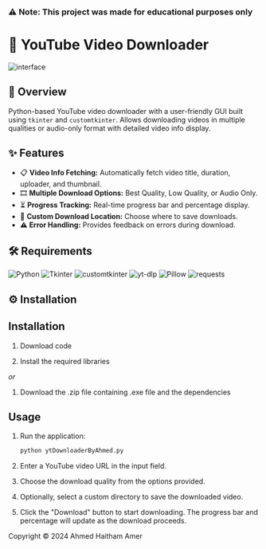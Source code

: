 ### ⚠️ Note: This project was made for educational purposes only

# 🎥 YouTube Video Downloader

![interface](https://github.com/user-attachments/assets/c4373493-5e36-438f-9567-9255f089e553)

## 🚀 Overview
Python-based YouTube video downloader with a user-friendly GUI built using `tkinter` and `customtkinter`. Allows downloading videos in multiple qualities or audio-only format with detailed video info display.

## ✨ Features
- 📋 **Video Info Fetching:** Automatically fetch video title, duration, uploader, and thumbnail.
- 🎞️ **Multiple Download Options:** Best Quality, Low Quality, or Audio Only.
- ⏳ **Progress Tracking:** Real-time progress bar and percentage display.
- 📂 **Custom Download Location:** Choose where to save downloads.
- ⚠️ **Error Handling:** Provides feedback on errors during download.

## 🛠️ Requirements
![Python](https://img.shields.io/badge/Python-3.6+-blue?logo=python&logoColor=white)
![Tkinter](https://img.shields.io/badge/Tkinter-included-green)
![customtkinter](https://img.shields.io/badge/customtkinter-Python-blue)
![yt-dlp](https://img.shields.io/badge/yt--dlp-Python-yellowgreen)
![Pillow](https://img.shields.io/badge/Pillow-Python-orange)
![requests](https://img.shields.io/badge/requests-Python-red)

## ⚙️ Installation

## Installation

1. Download code

2. Install the required libraries

*or*
1. Download the .zip file containing .exe file and the dependencies


## Usage
1. Run the application:
    ```bash
    python ytDownloaderByAhmed.py
    ```

2. Enter a YouTube video URL in the input field.

3. Choose the download quality from the options provided.

4. Optionally, select a custom directory to save the downloaded video.

5. Click the "Download" button to start downloading. The progress bar and percentage will update as the download proceeds.

Copyright © 2024 Ahmed Haitham Amer
